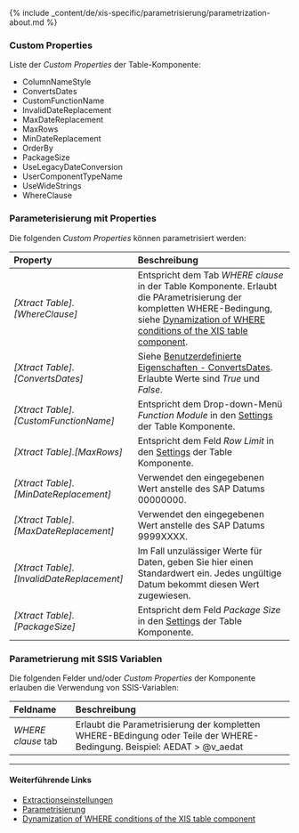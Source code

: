 
{% include _content/de/xis-specific/parametrisierung/parametrization-about.md  %}

### Custom Properties

Liste der *Custom Properties* der Table-Komponente:
- ColumnNameStyle
- ConvertsDates
- CustomFunctionName
- InvalidDateReplacement
- MaxDateReplacement
- MaxRows
- MinDateReplacement
- OrderBy
- PackageSize
- UseLegacyDateConversion
- UserComponentTypeName
- UseWideStrings
- WhereClause

### Parameterisierung mit Properties
Die folgenden *Custom Properties* können parametrisiert werden:

|Property|Beschreibung|
|:----|:----|
| *[Xtract Table].[WhereClause]*| Entspricht dem Tab *WHERE clause* in der Table Komponente. Erlaubt die PArametrisierung der kompletten WHERE-Bedingung, siehe [Dynamization of WHERE conditions of the XIS table component](https://kb.theobald-software.com/xtract-is/Dynamization-of-WHERE-conditions-of-the-XIS-table-components).|
| *[Xtract Table].[ConvertsDates]*|Siehe [Benutzerdefinierte Eigenschaften - ConvertsDates](./extraktionseinstellungen#benutzerdefinierte-eigenschaften---custom-properties). Erlaubte Werte sind *True* und *False*. |
| *[Xtract Table].[CustomFunctionName]*| Entspricht dem Drop-down-Menü *Function Module* in den [Settings](./extraktionseinstellungen) der Table Komponente.|
| *[Xtract Table].[MaxRows]*| Entspricht dem Feld *Row Limit* in den [Settings](./extraktionseinstellungen) der Table Komponente.|
| *[Xtract Table].[MinDateReplacement]*|Verwendet den eingegebenen Wert anstelle des SAP Datums 00000000.|
| *[Xtract Table].[MaxDateReplacement]*|Verwendet den eingegebenen Wert anstelle des SAP Datums 9999XXXX.|
| *[Xtract Table].[InvalidDateReplacement]*|Im Fall unzulässiger Werte für Daten, geben Sie hier einen Standardwert ein. Jedes ungültige Datum bekommt diesen Wert zugewiesen.|
| *[Xtract Table].[PackageSize]*| Entspricht dem Feld *Package Size* in den [Settings](./extraktionseinstellungen) der Table Komponente.|

### Parametrierung mit SSIS Variablen
Die folgenden Felder und/oder *Custom Properties* der Komponente erlauben die Verwendung von SSIS-Variablen:

|Feldname|Beschreibung|
|:----|:----|
| *WHERE clause* tab| Erlaubt die Parametrisierung der kompletten WHERE-BEdingung oder Teile der WHERE-Bedingung. Beispiel: AEDAT > @v_aedat|

****
#### Weiterführende Links
- [Extractionseinstellungen](./extraktionseinstellungen) <br>
- [Parametrisierung](../parametrisierung) <br>
- [Dynamization of WHERE conditions of the XIS table component](https://kb.theobald-software.com/xtract-is/Dynamization-of-WHERE-conditions-of-the-XIS-table-components)